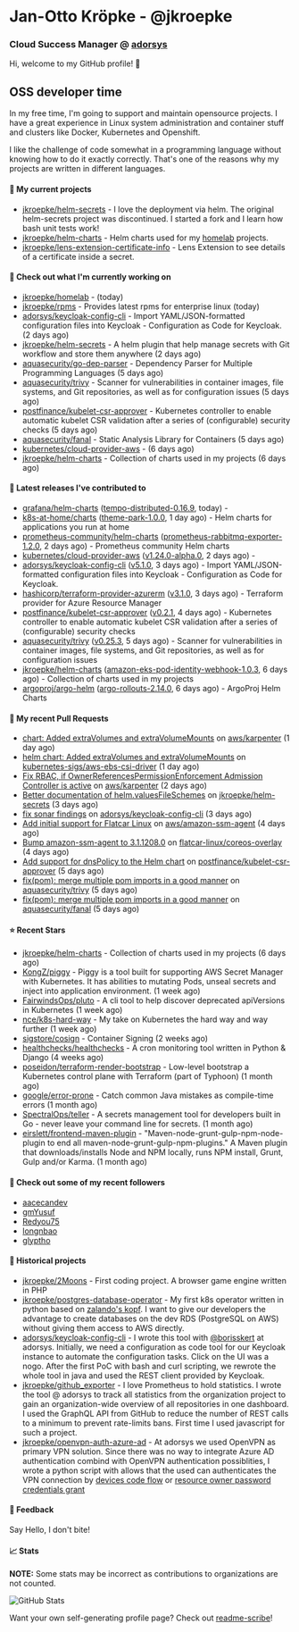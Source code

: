# Jan-Otto Kröpke - @jkroepke
### Cloud Success Manager @ [adorsys](https://github.com/adorsys)

Hi, welcome to my GitHub profile! 👋

## OSS developer time
In my free time, I'm going to support and maintain opensource projects. I have a great experience in Linux system administration and container stuff and clusters like Docker, Kubernetes and Openshift.

I like the challenge of code somewhat in a programming language without knowing how to do it exactly correctly. That's one of the reasons why my projects are written in different languages.

#### 🌱 My current projects
- [jkroepke/helm-secrets](https://github.com/jkroepke/helm-secrets) - I love the deployment via helm. The original helm-secrets project was discontinued. I started a fork and I learn how bash unit tests work!
- [jkroepke/helm-charts](https://github.com/jkroepke/helm-charts) - Helm charts used for my [homelab](https://github.com/jkroepke/homelab) projects.
- [jkroepke/lens-extension-certificate-info](https://github.com/jkroepke/lens-extension-certificate-info) - Lens Extension to see details of a certificate inside a secret.

#### 👷 Check out what I'm currently working on

- [jkroepke/homelab](https://github.com/jkroepke/homelab) -  (today)
- [jkroepke/rpms](https://github.com/jkroepke/rpms) - Provides latest rpms for enterprise linux (today)
- [adorsys/keycloak-config-cli](https://github.com/adorsys/keycloak-config-cli) - Import YAML/JSON-formatted configuration files into Keycloak - Configuration as Code for Keycloak. (2 days ago)
- [jkroepke/helm-secrets](https://github.com/jkroepke/helm-secrets) - A helm plugin that help manage secrets with Git workflow and store them anywhere (2 days ago)
- [aquasecurity/go-dep-parser](https://github.com/aquasecurity/go-dep-parser) - Dependency Parser for Multiple Programming Languages (5 days ago)
- [aquasecurity/trivy](https://github.com/aquasecurity/trivy) - Scanner for vulnerabilities in container images, file systems, and Git repositories, as well as for configuration issues (5 days ago)
- [postfinance/kubelet-csr-approver](https://github.com/postfinance/kubelet-csr-approver) - Kubernetes controller to enable automatic kubelet CSR validation after a series of (configurable) security checks (5 days ago)
- [aquasecurity/fanal](https://github.com/aquasecurity/fanal) - Static Analysis Library for Containers (5 days ago)
- [kubernetes/cloud-provider-aws](https://github.com/kubernetes/cloud-provider-aws) -  (6 days ago)
- [jkroepke/helm-charts](https://github.com/jkroepke/helm-charts) - Collection of charts used in my projects (6 days ago)

#### 🔭 Latest releases I've contributed to

- [grafana/helm-charts](https://github.com/grafana/helm-charts) ([tempo-distributed-0.16.9](https://github.com/grafana/helm-charts/releases/tag/tempo-distributed-0.16.9), today) - 
- [k8s-at-home/charts](https://github.com/k8s-at-home/charts) ([theme-park-1.0.0](https://github.com/k8s-at-home/charts/releases/tag/theme-park-1.0.0), 1 day ago) - Helm charts for applications you run at home
- [prometheus-community/helm-charts](https://github.com/prometheus-community/helm-charts) ([prometheus-rabbitmq-exporter-1.2.0](https://github.com/prometheus-community/helm-charts/releases/tag/prometheus-rabbitmq-exporter-1.2.0), 2 days ago) - Prometheus community Helm charts
- [kubernetes/cloud-provider-aws](https://github.com/kubernetes/cloud-provider-aws) ([v1.24.0-alpha.0](https://github.com/kubernetes/cloud-provider-aws/releases/tag/v1.24.0-alpha.0), 2 days ago) - 
- [adorsys/keycloak-config-cli](https://github.com/adorsys/keycloak-config-cli) ([v5.1.0](https://github.com/adorsys/keycloak-config-cli/releases/tag/v5.1.0), 3 days ago) - Import YAML/JSON-formatted configuration files into Keycloak - Configuration as Code for Keycloak.
- [hashicorp/terraform-provider-azurerm](https://github.com/hashicorp/terraform-provider-azurerm) ([v3.1.0](https://github.com/hashicorp/terraform-provider-azurerm/releases/tag/v3.1.0), 3 days ago) - Terraform provider for Azure Resource Manager
- [postfinance/kubelet-csr-approver](https://github.com/postfinance/kubelet-csr-approver) ([v0.2.1](https://github.com/postfinance/kubelet-csr-approver/releases/tag/v0.2.1), 4 days ago) - Kubernetes controller to enable automatic kubelet CSR validation after a series of (configurable) security checks
- [aquasecurity/trivy](https://github.com/aquasecurity/trivy) ([v0.25.3](https://github.com/aquasecurity/trivy/releases/tag/v0.25.3), 5 days ago) - Scanner for vulnerabilities in container images, file systems, and Git repositories, as well as for configuration issues
- [jkroepke/helm-charts](https://github.com/jkroepke/helm-charts) ([amazon-eks-pod-identity-webhook-1.0.3](https://github.com/jkroepke/helm-charts/releases/tag/amazon-eks-pod-identity-webhook-1.0.3), 6 days ago) - Collection of charts used in my projects
- [argoproj/argo-helm](https://github.com/argoproj/argo-helm) ([argo-rollouts-2.14.0](https://github.com/argoproj/argo-helm/releases/tag/argo-rollouts-2.14.0), 6 days ago) - ArgoProj Helm Charts

#### 🔨 My recent Pull Requests

- [chart: Added extraVolumes and extraVolumeMounts](https://github.com/aws/karpenter/pull/1654) on [aws/karpenter](https://github.com/aws/karpenter) (1 day ago)
- [helm chart: Added extraVolumes and extraVolumeMounts](https://github.com/kubernetes-sigs/aws-ebs-csi-driver/pull/1204) on [kubernetes-sigs/aws-ebs-csi-driver](https://github.com/kubernetes-sigs/aws-ebs-csi-driver) (1 day ago)
- [Fix RBAC, if OwnerReferencesPermissionEnforcement Admission Controller is active](https://github.com/aws/karpenter/pull/1653) on [aws/karpenter](https://github.com/aws/karpenter) (2 days ago)
- [Better documentation of helm.valuesFileSchemes](https://github.com/jkroepke/helm-secrets/pull/206) on [jkroepke/helm-secrets](https://github.com/jkroepke/helm-secrets) (3 days ago)
- [fix sonar findings](https://github.com/adorsys/keycloak-config-cli/pull/699) on [adorsys/keycloak-config-cli](https://github.com/adorsys/keycloak-config-cli) (3 days ago)
- [Add initial support for Flatcar Linux](https://github.com/aws/amazon-ssm-agent/pull/439) on [aws/amazon-ssm-agent](https://github.com/aws/amazon-ssm-agent) (4 days ago)
- [Bump amazon-ssm-agent to 3.1.1208.0](https://github.com/flatcar-linux/coreos-overlay/pull/1800) on [flatcar-linux/coreos-overlay](https://github.com/flatcar-linux/coreos-overlay) (4 days ago)
- [Add support for dnsPolicy to the Helm chart](https://github.com/postfinance/kubelet-csr-approver/pull/45) on [postfinance/kubelet-csr-approver](https://github.com/postfinance/kubelet-csr-approver) (5 days ago)
- [fix(pom): merge multiple pom imports in a good manner](https://github.com/aquasecurity/trivy/pull/1959) on [aquasecurity/trivy](https://github.com/aquasecurity/trivy) (5 days ago)
- [fix(pom): merge multiple pom imports in a good manner](https://github.com/aquasecurity/fanal/pull/457) on [aquasecurity/fanal](https://github.com/aquasecurity/fanal) (5 days ago)

#### ⭐ Recent Stars

- [jkroepke/helm-charts](https://github.com/jkroepke/helm-charts) - Collection of charts used in my projects (6 days ago)
- [KongZ/piggy](https://github.com/KongZ/piggy) - Piggy is a tool built for supporting AWS Secret Manager with Kubernetes. It has abilities to mutating Pods, unseal secrets and inject into application environment. (1 week ago)
- [FairwindsOps/pluto](https://github.com/FairwindsOps/pluto) - A cli tool to help discover deprecated apiVersions in Kubernetes (1 week ago)
- [nce/k8s-hard-way](https://github.com/nce/k8s-hard-way) - My take on Kubernetes the hard way and way further (1 week ago)
- [sigstore/cosign](https://github.com/sigstore/cosign) - Container Signing (2 weeks ago)
- [healthchecks/healthchecks](https://github.com/healthchecks/healthchecks) - A cron monitoring tool written in Python &amp; Django (4 weeks ago)
- [poseidon/terraform-render-bootstrap](https://github.com/poseidon/terraform-render-bootstrap) - Low-level bootstrap a Kubernetes control plane with Terraform (part of Typhoon) (1 month ago)
- [google/error-prone](https://github.com/google/error-prone) - Catch common Java mistakes as compile-time errors (1 month ago)
- [SpectralOps/teller](https://github.com/SpectralOps/teller) - A secrets management tool for developers built in Go - never leave your command line for secrets. (1 month ago)
- [eirslett/frontend-maven-plugin](https://github.com/eirslett/frontend-maven-plugin) - &#34;Maven-node-grunt-gulp-npm-node-plugin to end all maven-node-grunt-gulp-npm-plugins.&#34; A Maven plugin that downloads/installs Node and NPM locally, runs NPM install, Grunt, Gulp and/or Karma. (1 month ago)

#### 👯 Check out some of my recent followers

- [aacecandev](https://github.com/aacecandev)
- [gmYusuf](https://github.com/gmYusuf)
- [Redyou75](https://github.com/Redyou75)
- [longnbao](https://github.com/longnbao)
- [glyptho](https://github.com/glyptho)

#### 📜 Historical projects
- [jkroepke/2Moons](https://github.com/jkroepke/2Moons) - First coding project. A browser game engine written in PHP
- [jkroepke/postgres-database-operator](https://github.com/jkroepke/postgres-database-operator) - My first k8s operator written in python based on [zalando's kopf](https://github.com/zalando-incubator/kopf). I want to give our developers the advantage to create databases on the dev RDS (PostgreSQL on AWS) without giving them access to AWS directly.
- [adorsys/keycloak-config-cli](https://github.com/adorsys/keycloak-config-cli) - I wrote this tool with [@borisskert](https://github.com/borisskert) at adorsys. Initially, we need a configuration as code tool for our Keycloak instance to automate the configuration tasks. Click on the UI was a nogo. After the first PoC with bash and curl scripting, we rewrote the whole tool in java and used the REST client provided by Keycloak.
- [jkroepke/github_exporter](https://github.com/jkroepke/github_exporter) - I love Prometheus to hold statistics. I wrote the tool @ adorsys to track all statistics from the organization project to gain an organization-wide overview of all repositories in one dashboard. I used the GraphQL API from GitHub to reduce the number of REST calls to a minimum to prevent rate-limits bans. First time I used javascript for such a project.
- [jkroepke/openvpn-auth-azure-ad](https://github.com/jkroepke/openvpn-auth-azure-ad) - At adorsys we used OpenVPN as primary VPN solution. Since there was no way to integrate Azure AD authentication combind with OpenVPN authentication possiblities, I wrote a python script with allows that the used can authenticates the VPN connection by [devices code flow](https://docs.microsoft.com/en-us/azure/active-directory/develop/v2-oauth2-device-code) or [resource owner password credentials grant](https://docs.microsoft.com/en-us/azure/active-directory/develop/v2-oauth-ropc)

#### 💬 Feedback

Say Hello, I don't bite!

#### 📈 Stats

**NOTE:** Some stats may be incorrect as contributions to organizations
are not counted.

![GitHub Stats](https://github-readme-stats.vercel.app/api?username=jkroepke&count_private=false&theme=tokyonight&show_icons=true)

Want your own self-generating profile page? Check out [readme-scribe](https://github.com/muesli/readme-scribe)!
